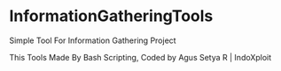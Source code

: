 # InformationGatheringTools
Simple Tool For Information Gathering Project

This Tools Made By Bash Scripting, Coded by Agus Setya R | IndoXploit
